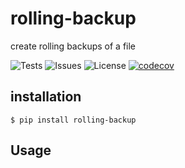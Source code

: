 # rolling-backup
create rolling backups of a file

![Tests](https://github.com/RSabet/rolling-backup/actions/workflows/test.yml/badge.svg)
![Issues](https://img.shields.io/github/issues/RSabet/rolling-backup)
![License](https://img.shields.io/github/license/RSabet/rolling-backup)
[![codecov](https://codecov.io/gh/RSabet/rolling-backup/branch/main/graph/badge.svg?token=85XWRBNF9T)](https://codecov.io/gh/RSabet/rolling-backup)
## installation
``` 
$ pip install rolling-backup
```

## Usage
